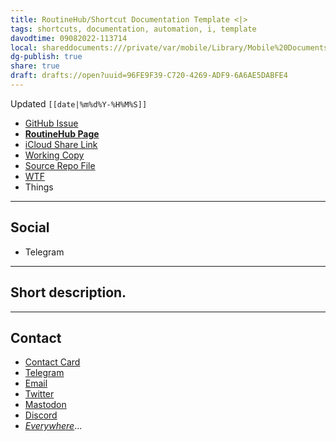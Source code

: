 ```yaml
---
title: RoutineHub/Shortcut Documentation Template <|>
tags: shortcuts, documentation, automation, i, template
davodtime: 09082022-113714
local: shareddocuments:///private/var/mobile/Library/Mobile%20Documents/iCloud~md~obsidian/Documents/OBSHIDDIAN/drafts/96FE9F39-C720-4269-ADF9-6A6AE5DABFE4.md
dg-publish: true
share: true
draft: drafts://open?uuid=96FE9F39-C720-4269-ADF9-6A6AE5DABFE4
---
```

Updated `[[date|%m%d%Y-%H%M%S]]`

- [GitHub Issue](https://github.com/extratone/i/issues/)
- [**RoutineHub Page**](https://routinehub.co/shortcut/)
- [iCloud Share Link]()
- [Working Copy](working-copy://open?repo=i&path=shortcuts&mode=content)
- [Source Repo File](https://github.com/extratone/i/blob/main/shortcuts/.shortcut)
- [WTF](https://davidblue.wtf/drafts/[[uuid|uuid]].html)
- Things

---

## Social

- Telegram

---

## Short description.



---

## Contact

- [Contact Card](https://davidblue.wtf/db.vcf)
- [Telegram](https://t.me/extratone)
- [Email](mailto:davidblue@extratone.com) 
- [Twitter](https://twitter.com/NeoYokel)
- [Mastodon](https://mastodon.social/@DavidBlue)
- [Discord](https://discord.gg/0b9KQUKP858b0iZF)
- [*Everywhere*](https://raindrop.io/davidblue/social-directory-21059174)...